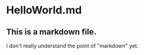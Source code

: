 # HelloWorld.md
## This is a markdown file.
I don't really understand the point of "markdown" yet.

